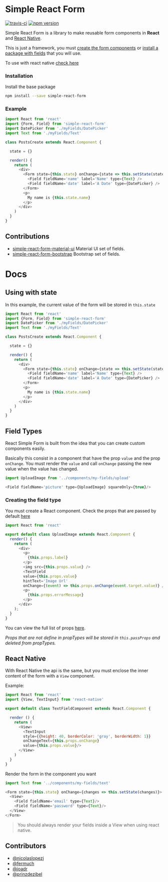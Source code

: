 # Simple React Form

[![travis-ci](https://travis-ci.org/nicolaslopezj/simple-react-form.svg?branch=master)](https://travis-ci.org/nicolaslopezj/simple-react-form)
[![npm version](https://badge.fury.io/js/simple-react-form.svg)](https://badge.fury.io/js/simple-react-form)


Simple React Form is a library to make reusable form components in **React** and [React Native](#react-native).

This is just a framework, you must [create the form components](#field-types) or [install a package with fields](#contributions) that you will use.

To use with react native [check here](#react-native)

### Installation

Install the base package

```sh
npm install --save simple-react-form
```

### Example

```js
import React from 'react'
import {Form, Field} from 'simple-react-form'
import DatePicker from './myFields/DatePicker'
import Text from './myFields/Text'

class PostsCreate extends React.Component {

  state = {}

  render() {
    return (
      <div>
        <Form state={this.state} onChange={state => this.setState(state)}>
          <Field fieldName='name' label='Name' type={Text} />
          <Field fieldName='date' label='A Date' type={DatePicker} />
        </Form>
        <p>
          My name is {this.state.name}
        </p>
      </div>
    )
  }
}
```

## Contributions

- [simple-react-form-material-ui](https://github.com/nicolaslopezj/simple-react-form-material-ui) Material UI set of fields.
- [simple-react-form-bootstrap](https://github.com/fermuch/simple-react-form-bootstrap) Bootstrap set of fields.

# Docs

## Using with state

In this example, the current value of the form will be stored in ```this.state```

```js
import React from 'react'
import {Form, Field} from 'simple-react-form'
import DatePicker from './myFields/DatePicker'
import Text from './myFields/Text'

class PostsCreate extends React.Component {

  state = {}

  render() {
    return (
      <div>
        <Form state={this.state} onChange={state => this.setState(state)}>
          <Field fieldName='name' label='Name' type={Text} />
          <Field fieldName='date' label='A Date' type={DatePicker} />
        </Form>
        <p>
          My name is {this.state.name}
        </p>
      </div>
    )
  }
}
```

## Field Types

React Simple Form is built from the idea that you can create custom components easily.

Basically this consist in a component that have the prop ```value``` and the prop ```onChange```.
You must render the ```value``` and call ```onChange``` passing the new value
when the value has changed.

```js
import UploadImage from '../components/my-fields/upload'

<Field fieldName='picture' type={UploadImage} squareOnly={true}/>
```

### Creating the field type

You must create a React component.
Check the props that are passed by default [here](https://github.com/nicolaslopezj/simple-react-form/blob/master/src/FieldType.js)

```js
import React from 'react'

export default class UploadImage extends React.Component {
  render() {
    return (
      <div>
        <p>
          {this.props.label}
        </p>
        <img src={this.props.value} />
        <TextField
        value={this.props.value}
        hintText='Image Url'
        onChange={(event) => this.props.onChange(event.target.value)} />
        <p>
          {this.props.errorMessage}
        </p>
      </div>  
    );
  }
}
```

You can view the full list of props [here](https://github.com/nicolaslopezj/simple-react-form/blob/master/src/FieldType.js#L4).

*Props that are not define in propTypes will be stored in ```this.passProps``` and deleted from propTypes.*

## React Native

With React Native the api is the same, but you must enclose the inner content of the form with a ```View``` component.

Example:

```js
import React from 'react'
import {View, TextInput} from 'react-native'

export default class TextFieldComponent extends React.Component {

  render () {
    return (
      <View>
        <TextInput
        style={{height: 40, borderColor: 'gray', borderWidth: 1}}
        onChangeText={this.props.onChange}
        value={this.props.value}/>
      </View>
    )
  }
}
```

Render the form in the component you want

```js
import Text from '../components/my-fields/text'

<Form state={this.state} onChange={changes => this.setState(changes)}>
  <View>
    <Field fieldName='email' type={Text}/>
    <Field fieldName='password' type={Text}/>
  </View>
</Form>
```

> You should always render your fields inside a View when using react native.

## Contributors

- [@nicolaslopezj](http://github.com/nicolaslopezj)
- [@fermuch](http://github.com/fermuch)
- [@joadr](http://github.com/joadr)
- [@prinzdezibel](http://github.com/prinzdezibel)
